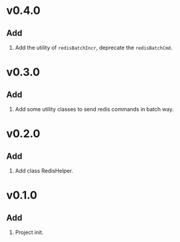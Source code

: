 # v0.4.0
## Add
1. Add the utility of `redisBatchIncr`, deprecate the `redisBatchCmd`.

# v0.3.0
## Add
1. Add some utility classes to send redis commands in batch way.

# v0.2.0
## Add 
1. Add class RedisHelper.

# v0.1.0
## Add
1. Project init.
